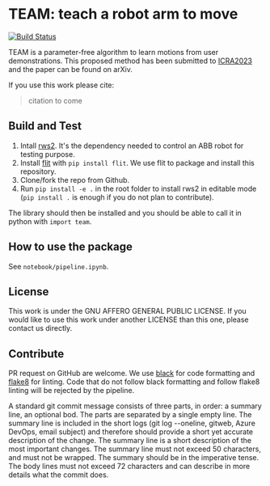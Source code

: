 # TEAM: teach a robot arm to move

[![Build Status](https://dev.azure.com/devsdb/CRD-NT_ARCO/_apis/build/status/SchindlerReGIS.team?repoName=SchindlerReGIS%2Fteam&branchName=main)](https://dev.azure.com/devsdb/CRD-NT_ARCO/_build/latest?definitionId=1211&repoName=SchindlerReGIS%2Fteam&branchName=main)

TEAM is a parameter-free algorithm to learn motions from user demonstrations.
This proposed method has been submitted to [ICRA2023](https://www.icra2023.org/) and the paper can be found on arXiv.

If you use this work please cite:

> citation to come

## Build and Test

1. Intall [rws2](https://github.com/SchindlerReGIS/rws2).
   It's the dependency needed to control an ABB robot for testing purpose.
2. Install [flit](https://github.com/pypa/flit) with `pip install flit`.
We use flit to package and install this repository.
3. Clone/fork the repo from Github.
4. Run `pip install -e .` in the root folder to install rws2 in editable mode (`pip install .` is enough if you do not plan to contribute).

The library should then be installed and you should be able to call it in python with `import team`.

## How to use the package

See `notebook/pipeline.ipynb`.

## License

This work is under the GNU AFFERO GENERAL PUBLIC LICENSE.
If you would like to use this work under another LICENSE than this one, please contact us directly.

## Contribute

PR request on GitHub are welcome.
We use [black](https://github.com/psf/black) for code formatting and [flake8](https://github.com/pycqa/flake8) for linting.
Code that do not follow black formatting and follow flake8 linting will be rejected by the pipeline.

A standard git commit message consists of three parts, in order: a summary line, an optional bod.
The parts are separated by a single empty line.
The summary line is included in the short logs (git log --oneline, gitweb, Azure DevOps, email subject) and therefore should provide a short yet accurate description of the change.
The summary line is a short description of the most important changes. The summary line must not exceed 50 characters, and must not be wrapped. The summary should be in the imperative tense.
The body lines must not exceed 72 characters and can describe in more details what the commit does.
